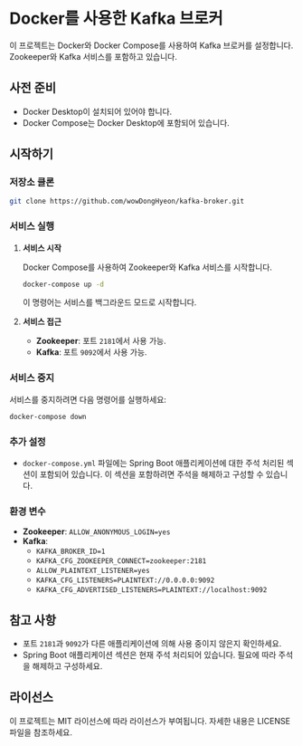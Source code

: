 # Docker를 사용한 Kafka 브로커

이 프로젝트는 Docker와 Docker Compose를 사용하여 Kafka 브로커를 설정합니다. Zookeeper와 Kafka 서비스를 포함하고 있습니다.

## 사전 준비

- Docker Desktop이 설치되어 있어야 합니다.
- Docker Compose는 Docker Desktop에 포함되어 있습니다.

## 시작하기

### 저장소 클론

```bash
git clone https://github.com/wowDongHyeon/kafka-broker.git

```

### 서비스 실행

1. **서비스 시작**

   Docker Compose를 사용하여 Zookeeper와 Kafka 서비스를 시작합니다.

   ```bash
   docker-compose up -d
   ```

   이 명령어는 서비스를 백그라운드 모드로 시작합니다.

2. **서비스 접근**

   - **Zookeeper**: 포트 `2181`에서 사용 가능.
   - **Kafka**: 포트 `9092`에서 사용 가능.

### 서비스 중지

서비스를 중지하려면 다음 명령어를 실행하세요:

```bash
docker-compose down
```

### 추가 설정

- `docker-compose.yml` 파일에는 Spring Boot 애플리케이션에 대한 주석 처리된 섹션이 포함되어 있습니다. 이 섹션을 포함하려면 주석을 해제하고 구성할 수 있습니다.

### 환경 변수

- **Zookeeper**: `ALLOW_ANONYMOUS_LOGIN=yes`
- **Kafka**:
  - `KAFKA_BROKER_ID=1`
  - `KAFKA_CFG_ZOOKEEPER_CONNECT=zookeeper:2181`
  - `ALLOW_PLAINTEXT_LISTENER=yes`
  - `KAFKA_CFG_LISTENERS=PLAINTEXT://0.0.0.0:9092`
  - `KAFKA_CFG_ADVERTISED_LISTENERS=PLAINTEXT://localhost:9092`

## 참고 사항

- 포트 `2181`과 `9092`가 다른 애플리케이션에 의해 사용 중이지 않은지 확인하세요.
- Spring Boot 애플리케이션 섹션은 현재 주석 처리되어 있습니다. 필요에 따라 주석을 해제하고 구성하세요.

## 라이선스

이 프로젝트는 MIT 라이선스에 따라 라이선스가 부여됩니다. 자세한 내용은 LICENSE 파일을 참조하세요. 
